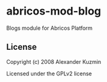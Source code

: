 # abricos-mod-blog

Blogs module for Abricos Platform


## License
Copyright (c) 2008 Alexander Kuzmin

Licensed under the GPLv2 license